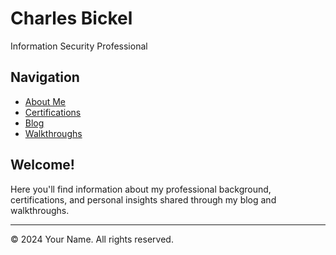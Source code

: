 # Charles Bickel

Information Security Professional

## Navigation
- [About Me](about.md)
- [Certifications](certifications.md)
- [Blog](blog.md)
- [Walkthroughs](walkthroughs.md)

## Welcome!
Here you'll find information about my professional background, certifications, and personal insights shared through my blog and walkthroughs.

---

&copy; 2024 Your Name. All rights reserved.
